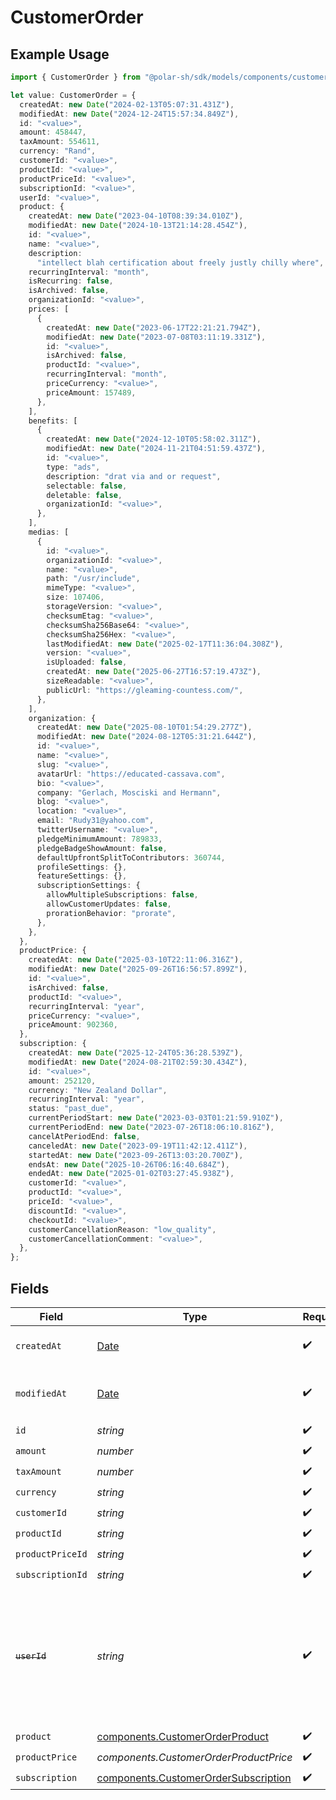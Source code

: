 # CustomerOrder

## Example Usage

```typescript
import { CustomerOrder } from "@polar-sh/sdk/models/components/customerorder.js";

let value: CustomerOrder = {
  createdAt: new Date("2024-02-13T05:07:31.431Z"),
  modifiedAt: new Date("2024-12-24T15:57:34.849Z"),
  id: "<value>",
  amount: 458447,
  taxAmount: 554611,
  currency: "Rand",
  customerId: "<value>",
  productId: "<value>",
  productPriceId: "<value>",
  subscriptionId: "<value>",
  userId: "<value>",
  product: {
    createdAt: new Date("2023-04-10T08:39:34.010Z"),
    modifiedAt: new Date("2024-10-13T21:14:28.454Z"),
    id: "<value>",
    name: "<value>",
    description:
      "intellect blah certification about freely justly chilly where",
    recurringInterval: "month",
    isRecurring: false,
    isArchived: false,
    organizationId: "<value>",
    prices: [
      {
        createdAt: new Date("2023-06-17T22:21:21.794Z"),
        modifiedAt: new Date("2023-07-08T03:11:19.331Z"),
        id: "<value>",
        isArchived: false,
        productId: "<value>",
        recurringInterval: "month",
        priceCurrency: "<value>",
        priceAmount: 157489,
      },
    ],
    benefits: [
      {
        createdAt: new Date("2024-12-10T05:58:02.311Z"),
        modifiedAt: new Date("2024-11-21T04:51:59.437Z"),
        id: "<value>",
        type: "ads",
        description: "drat via and or request",
        selectable: false,
        deletable: false,
        organizationId: "<value>",
      },
    ],
    medias: [
      {
        id: "<value>",
        organizationId: "<value>",
        name: "<value>",
        path: "/usr/include",
        mimeType: "<value>",
        size: 107406,
        storageVersion: "<value>",
        checksumEtag: "<value>",
        checksumSha256Base64: "<value>",
        checksumSha256Hex: "<value>",
        lastModifiedAt: new Date("2025-02-17T11:36:04.308Z"),
        version: "<value>",
        isUploaded: false,
        createdAt: new Date("2025-06-27T16:57:19.473Z"),
        sizeReadable: "<value>",
        publicUrl: "https://gleaming-countess.com/",
      },
    ],
    organization: {
      createdAt: new Date("2025-08-10T01:54:29.277Z"),
      modifiedAt: new Date("2024-08-12T05:31:21.644Z"),
      id: "<value>",
      name: "<value>",
      slug: "<value>",
      avatarUrl: "https://educated-cassava.com",
      bio: "<value>",
      company: "Gerlach, Mosciski and Hermann",
      blog: "<value>",
      location: "<value>",
      email: "Rudy31@yahoo.com",
      twitterUsername: "<value>",
      pledgeMinimumAmount: 789833,
      pledgeBadgeShowAmount: false,
      defaultUpfrontSplitToContributors: 360744,
      profileSettings: {},
      featureSettings: {},
      subscriptionSettings: {
        allowMultipleSubscriptions: false,
        allowCustomerUpdates: false,
        prorationBehavior: "prorate",
      },
    },
  },
  productPrice: {
    createdAt: new Date("2025-03-10T22:11:06.316Z"),
    modifiedAt: new Date("2025-09-26T16:56:57.899Z"),
    id: "<value>",
    isArchived: false,
    productId: "<value>",
    recurringInterval: "year",
    priceCurrency: "<value>",
    priceAmount: 902360,
  },
  subscription: {
    createdAt: new Date("2025-12-24T05:36:28.539Z"),
    modifiedAt: new Date("2024-08-21T02:59:30.434Z"),
    id: "<value>",
    amount: 252120,
    currency: "New Zealand Dollar",
    recurringInterval: "year",
    status: "past_due",
    currentPeriodStart: new Date("2023-03-03T01:21:59.910Z"),
    currentPeriodEnd: new Date("2023-07-26T18:06:10.816Z"),
    cancelAtPeriodEnd: false,
    canceledAt: new Date("2023-09-19T11:42:12.411Z"),
    startedAt: new Date("2023-09-26T13:03:20.700Z"),
    endsAt: new Date("2025-10-26T06:16:40.684Z"),
    endedAt: new Date("2025-01-02T03:27:45.938Z"),
    customerId: "<value>",
    productId: "<value>",
    priceId: "<value>",
    discountId: "<value>",
    checkoutId: "<value>",
    customerCancellationReason: "low_quality",
    customerCancellationComment: "<value>",
  },
};
```

## Fields

| Field                                                                                                                   | Type                                                                                                                    | Required                                                                                                                | Description                                                                                                             |
| ----------------------------------------------------------------------------------------------------------------------- | ----------------------------------------------------------------------------------------------------------------------- | ----------------------------------------------------------------------------------------------------------------------- | ----------------------------------------------------------------------------------------------------------------------- |
| `createdAt`                                                                                                             | [Date](https://developer.mozilla.org/en-US/docs/Web/JavaScript/Reference/Global_Objects/Date)                           | :heavy_check_mark:                                                                                                      | Creation timestamp of the object.                                                                                       |
| `modifiedAt`                                                                                                            | [Date](https://developer.mozilla.org/en-US/docs/Web/JavaScript/Reference/Global_Objects/Date)                           | :heavy_check_mark:                                                                                                      | Last modification timestamp of the object.                                                                              |
| `id`                                                                                                                    | *string*                                                                                                                | :heavy_check_mark:                                                                                                      | N/A                                                                                                                     |
| `amount`                                                                                                                | *number*                                                                                                                | :heavy_check_mark:                                                                                                      | N/A                                                                                                                     |
| `taxAmount`                                                                                                             | *number*                                                                                                                | :heavy_check_mark:                                                                                                      | N/A                                                                                                                     |
| `currency`                                                                                                              | *string*                                                                                                                | :heavy_check_mark:                                                                                                      | N/A                                                                                                                     |
| `customerId`                                                                                                            | *string*                                                                                                                | :heavy_check_mark:                                                                                                      | N/A                                                                                                                     |
| `productId`                                                                                                             | *string*                                                                                                                | :heavy_check_mark:                                                                                                      | N/A                                                                                                                     |
| `productPriceId`                                                                                                        | *string*                                                                                                                | :heavy_check_mark:                                                                                                      | N/A                                                                                                                     |
| `subscriptionId`                                                                                                        | *string*                                                                                                                | :heavy_check_mark:                                                                                                      | N/A                                                                                                                     |
| ~~`userId`~~                                                                                                            | *string*                                                                                                                | :heavy_check_mark:                                                                                                      | : warning: ** DEPRECATED **: This will be removed in a future release, please migrate away from it as soon as possible. |
| `product`                                                                                                               | [components.CustomerOrderProduct](../../models/components/customerorderproduct.md)                                      | :heavy_check_mark:                                                                                                      | N/A                                                                                                                     |
| `productPrice`                                                                                                          | *components.CustomerOrderProductPrice*                                                                                  | :heavy_check_mark:                                                                                                      | N/A                                                                                                                     |
| `subscription`                                                                                                          | [components.CustomerOrderSubscription](../../models/components/customerordersubscription.md)                            | :heavy_check_mark:                                                                                                      | N/A                                                                                                                     |